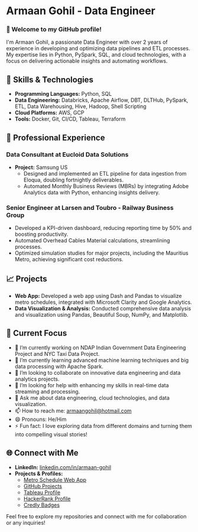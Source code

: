 # Armaan Gohil - Data Engineer

### 👋 Welcome to my GitHub profile!

I'm Armaan Gohil, a passionate Data Engineer with over 2 years of experience in developing and optimizing data pipelines and ETL processes. My expertise lies in Python, PySpark, SQL, and cloud technologies, with a focus on delivering actionable insights and automating workflows.

## 🔧 Skills & Technologies
- **Programming Languages:** Python, SQL
- **Data Engineering:** Databricks, Apache Airflow, DBT, DLTHub, PySpark, ETL, Data Warehousing, Hive, Hadoop, Shell Scripting
- **Cloud Platforms:** AWS, GCP
- **Tools:** Docker, Git, CI/CD, Tableau, Terraform

## 🌟 Professional Experience
### Data Consultant at Eucloid Data Solutions
- **Project:** Samsung US
  - Designed and implemented an ETL pipeline for data ingestion from Eloqua, doubling fortnightly deliverables.
  - Automated Monthly Business Reviews (MBRs) by integrating Adobe Analytics data with Python, enhancing insights delivery.

### Senior Engineer at Larsen and Toubro - Railway Business Group
- Developed a KPI-driven dashboard, reducing reporting time by 50% and boosting productivity.
- Automated Overhead Cables Material calculations, streamlining processes.
- Optimized simulation studies for major projects, including the Mauritius Metro, achieving significant cost reductions.

## 📈 Projects
- **Web App:** Developed a web app using Dash and Pandas to visualize metro schedules, integrated with Microsoft Clarity and Google Analytics.
- **Data Visualization & Analysis:** Conducted comprehensive data analysis and visualization using Pandas, Beautiful Soup, NumPy, and Matplotlib.

## 🚀 Current Focus
- 🔭 I’m currently working on NDAP Indian Government Data Engineering Project and NYC Taxi Data Project.
- 🌱 I’m currently learning advanced machine learning techniques and big data processing with Apache Spark.
- 👯 I’m looking to collaborate on innovative data engineering and data analytics projects.
- 🤔 I’m looking for help with enhancing my skills in real-time data streaming and processing.
- 💬 Ask me about data engineering, cloud technologies, and data visualization.
- 📫 How to reach me: [armaangohil@hotmail.com](mailto:armaangohil@hotmail.com)
- 😄 Pronouns: He/Him
- ⚡ Fun fact: I love exploring data from different domains and turning them into compelling visual stories!

## 🌐 Connect with Me
- **LinkedIn:** [linkedin.com/in/armaan-gohil](https://www.linkedin.com/in/armaan-gohil/)
- **Projects & Profiles:**
  - [Metro Schedule Web App](https://metro-schedule.onrender.com/)
  - [GitHub Projects](https://github.com/Armaan1Gohil/)
  - [Tableau Profile](https://public.tableau.com/app/profile/armaan.gohil)
  - [HackerRank Profile](https://www.hackerrank.com/profile/armaangohil1998)
  - [Credly Badges](https://www.credly.com/users/armaan-gohil/badges)

Feel free to explore my repositories and connect with me for collaboration or any inquiries!
